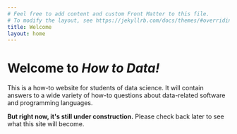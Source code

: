 ```yaml
---
# Feel free to add content and custom Front Matter to this file.
# To modify the layout, see https://jekyllrb.com/docs/themes/#overriding-theme-defaults
title: Welcome
layout: home
---
```


# Welcome to *How to Data!*

This is a how-to website for students of data science.  It will contain
answers to a wide variety of how-to questions about data-related software and
programming languages.

**But right now, it's still under construction.**  Please check back later to
see what this site will become.